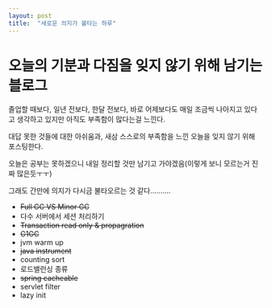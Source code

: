 ```yaml
---
layout: post
title:  "새로운 의지가 불타는 하루"
---
```


# 오늘의 기분과 다짐을 잊지 않기 위해 남기는 블로그

졸업할 때보다,
일년 전보다,
한달 전보다,
바로 어제보다도 매일 조금씩 나아지고 있다고 생각하고 있지만 아직도 부족함이 많다는걸 느낀다.

대답 못한 것들에 대한 아쉬움과, 새삼 스스로의 부족함을 느낀 오늘을 잊지 않기 위해 포스팅한다.

오늘은 공부는 못하겠으니 내일 정리할 것만 남기고 가야겠음(이렇게 보니 모르는거 진짜 많은듯ㅜㅜ)

그래도 간만에 의지가 다시금 불타오르는 것 같다..........


- ~~Full GC VS Minor GC~~
- 다수 서버에서 세션 처리하기
- ~~Transaction read only & propagration~~
- ~~G1GC~~
- jvm warm up
- ~~java instrument~~
- counting sort
- 로드밸런싱 종류
- ~~spring cacheable~~
- servlet filter
- lazy init
